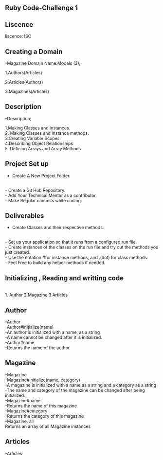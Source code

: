## Ruby Code-Challenge 1

 ## Liscence

liscence: ISC 

## Creating a Domain

-Magazine Domain Name:Models (3);

1.Authors(Articles)

2.Articles(Authors)

3.Magazines(Articles)

## Description

-Description;

1.Making Classes and instances.
<br>
2. Making Classes and Instance methods.
<br>
3.Creating Variable Scopes.
<br>
4.Describing Object Relationships
<br>
5. Defining Arrays and Array Methods.

## Project Set up

- Create A New Project Folder.
<br>
- Create a Git Hub Repository.
<br>
- Add Your Technical Mentor as a contributor.
<br>
- Make Regular commits while coding.

## Deliverables 

- Create  Classes and their respective methods.
<br>
- Set up your application so that it runs from a configured run file.
<br>
- Create instances of the classes on the run file and try out the methods you just created.
<br>
- Use the notation #for instance methods, and .(dot) for class methods.
<br>
- Feel Free to build any helper methods if needed.

## Initializing , Reading and writting code
<br>
1. Author
2.Magazine
3.Articles

## Author

-Author
<br>
-Author#initialize(name)
<br>
-An author is initialized with a name, as a string
<br>
-A name cannot be changed after it is initialized.
<br>
-Author#name
<br>
-Returns the name of the author
<br>

## Magazine

-Magazine
<br>
-Magazine#initialize(name, category)
<br>
-A magazine is initialized with a name as a string and a category as a string
<br>
-The name and category of the magazine can be changed after being initialized.
<br>
-Magazine#name
<br>
-Returns the name of this magazine
<br>
-Magazine#category
<br>
-Returns the category of this magazine
<br>
-Magazine. all
<br>
Returns an array of all Magazine instances
<br>

## Articles
-Articles
